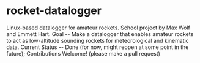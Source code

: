 # rocket-datalogger
Linux-based datalogger for amateur rockets. School project by Max Wolf and Emmett Hart.
Goal -- Make a datalogger that enables amateur rockets to act as low-altitude sounding rockets for meteorological and kinematic data.
Current Status -- Done (for now, might reopen at some point in the future); Contributions Welcome! (please make a pull request)
